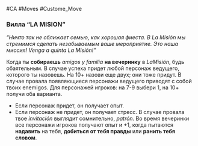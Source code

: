 #CA #Moves #Custome_Move

### Вилла “LA MISION”
*“Ничто так не сближает семью, как хорошая фиеста. В La Misión мы стремимся сделать незабываемым ваше мероприятие. Это наша миссия! Venga a quinta La Misión!”*

Когда ты **собираешь** *amigos y familia* **на вечеринку** в *LaMisión*, будь обаятельным. В случае успеха придет любой персонаж ведущего, которого ты назовешь. На 10+ назови еще двух; они тоже придут. В случае провала появляющиеся персонажи ведущего приводят с собой твоих enemigos. Для персонажей игроков: на 7-9 выбери 1, на 10+ получи оба варианта. 
-  Если персонаж придет, он получает опыт. 
-  Если персонаж не придет, он получает стресс. 
В случае провала твое *invitación* выглядит сомнительно, *patrón*. Во время вечеринки все персонажи игроков получают опыт и +1, когда пытаются **надавить** на тебя, **добиться от тебя правды** или **ранить тебя словом**.